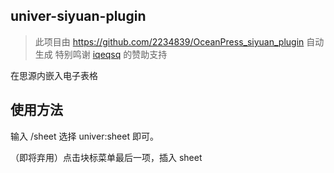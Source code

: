 ## univer-siyuan-plugin

> 此项目由 https://github.com/2234839/OceanPress_siyuan_plugin 自动生成
> 特别鸣谢 [iqeqsq](https://ld246.com/member/iqeqsq) 的赞助支持

在思源内嵌入电子表格

## 使用方法

输入 /sheet 选择 univer:sheet 即可。

（即将弃用）点击块标菜单最后一项，插入 sheet